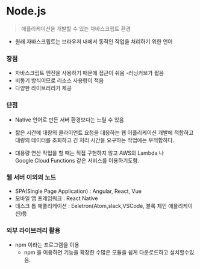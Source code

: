# Node.js
> 애플리케이션을 개발할 수 있는 자바스크립트 환경 
- 원래 자바스크립트는 브라우저 내에서 동적인 작업을 처리하기 위한 언어

### 장점 

- 자바스크립트 엔진을 사용하기 때문에 접근이 쉬움 -러닝커브가 짧음
- 비동기 방식이므로 리소스 사용량이 적음
- 다양한 라이브러리가 제공

### 단점
- Native 언어로 만든 서버 환경보다는 느릴 수 있음
- 짧은 시간에 대량의 클라이언트 요청을 대응하는 웹 어플리케이션 개발에 적합하고 <br/>
 대량의 데이터를 조회하고 긴 처리 시간을 요구하는 작업에는 부적합하다.

- 대용량 연산 작업을 할 때는 직접 구현하지 않고 AWS의 Lambda 나<br/> Google Cloud Functions 같은 서비스를 이용하기도함.


### 웹 서버 이외의 노드 
- SPA(Single Page Application) : Angular, React, Vue
- 모바일 앱 프레임워크 : React Native
- 데스크 톱 애플리케이션 : Eeletron(Atom,slack,VSCode, 블록 체인 애플리케이션)등

### 외부 라이브러리 활용 
- npm 이라는 프로그램을 이용 
    - npm 을 이용하면 기능을 확장한 수많은 모듈을 쉽게 다운로드하고 설치할수있음.